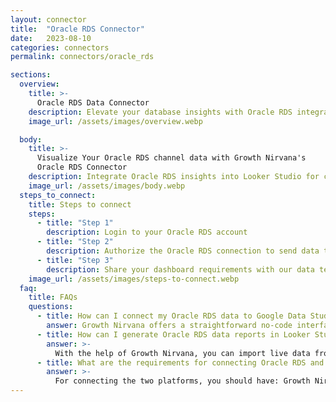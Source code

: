 ```yaml
---
layout: connector
title:  "Oracle RDS Connector"
date:   2023-08-10
categories: connectors
permalink: connectors/oracle_rds

sections:
  overview:
    title: >-
      Oracle RDS Data Connector
    description: Elevate your database insights with Oracle RDS integration. Seamlessly merge Oracle RDS database data with Looker Studio's analytical capabilities, unlocking insights that drive database performance strategies, data optimization, and operational excellence.
    image_url: /assets/images/overview.webp

  body:
    title: >-
      Visualize Your Oracle RDS channel data with Growth Nirvana's
      Oracle RDS Connector
    description: Integrate Oracle RDS insights into Looker Studio for comprehensive database analytics that guide your data management strategies.
    image_url: /assets/images/body.webp
  steps_to_connect:
    title: Steps to connect
    steps:
      - title: "Step 1"
        description: Login to your Oracle RDS account
      - title: "Step 2"
        description: Authorize the Oracle RDS connection to send data to Growth Nirvana
      - title: "Step 3"
        description: Share your dashboard requirements with our data team. We will build the report for you.
    image_url: /assets/images/steps-to-connect.webp
  faq:
    title: FAQs
    questions:
      - title: How can I connect my Oracle RDS data to Google Data Studio/Looker Studio?
        answer: Growth Nirvana offers a straightforward no-code interface to connect to Oracle RDS data sources.
      - title: How can I generate Oracle RDS data reports in Looker Studio?
        answer: >-
          With the help of Growth Nirvana, you can import live data from Oracle RDS into Looker Studio. These data can be viewed in charts, tables, and dashboards to generate branded reports that can be shared instantly.
      - title: What are the requirements for connecting Oracle RDS and Looker Studio?
        answer: >-
          For connecting the two platforms, you should have: Growth Nirvana Account and Oracle RDS Ads Account
---
```

